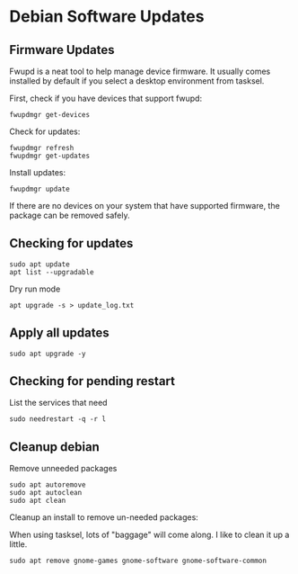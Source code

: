 # Debian Software Updates

## Firmware Updates

Fwupd is a neat tool to help manage device firmware. It usually comes installed by default if you select a desktop environment from tasksel. 

First, check if you have devices that support fwupd: 

    fwupdmgr get-devices

Check for updates: 

    fwupdmgr refresh
    fwupdmgr get-updates

Install updates: 

    fwupdmgr update

If there are no devices on your system that have supported firmware, the package can be removed safely. 


## Checking for updates

    sudo apt update
    apt list --upgradable

Dry run mode

    apt upgrade -s > update_log.txt

## Apply all updates

    sudo apt upgrade -y

## Checking for pending restart

List the services that need 

    sudo needrestart -q -r l

## Cleanup debian

Remove unneeded packages

    sudo apt autoremove
    sudo apt autoclean
    sudo apt clean

Cleanup an install to remove un-needed packages:

When using tasksel, lots of "baggage" will come along. I like to clean it up a little. 

    sudo apt remove gnome-games gnome-software gnome-software-common

